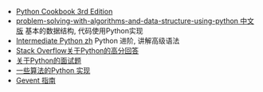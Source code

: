 * [Python Cookbook 3rd Edition](http://python3-cookbook.readthedocs.io/zh_CN/latest/)
* [problem-solving-with-algorithms-and-data-structure-using-python 中文版](https://facert.gitbooks.io/python-data-structure-cn/) 
  基本的数据结构, 代码使用Python实现
* [Intermediate Python zh](https://eastlakeside.gitbooks.io/interpy-zh/)
  Python 进阶, 讲解高级语法
* [Stack Overflow关于Python的高分回答](https://taizilongxu.gitbooks.io/stackoverflow-about-python/)
* [关于Python的面试题](https://github.com/taizilongxu/interview_python)
* [一些算法的Python 实现](https://github.com/qiwsir/algorithm/blob/master/README.md)
* [Gevent 指南](http://xlambda.com/gevent-tutorial/)



